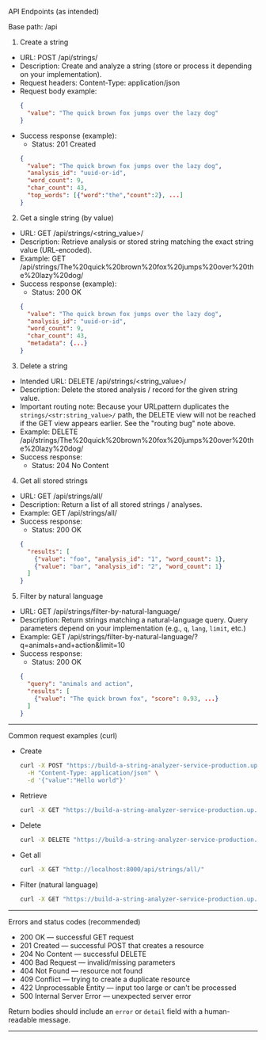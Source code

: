 API Endpoints (as intended)

Base path: /api

1) Create a string
- URL: POST /api/strings/
- Description: Create and analyze a string (store or process it depending on your implementation).
- Request headers: Content-Type: application/json
- Request body example:
  ```json
  {
    "value": "The quick brown fox jumps over the lazy dog"
  }
  ```
- Success response (example):
  - Status: 201 Created
  ```json
  {
    "value": "The quick brown fox jumps over the lazy dog",
    "analysis_id": "uuid-or-id",
    "word_count": 9,
    "char_count": 43,
    "top_words": [{"word":"the","count":2}, ...]
  }
  ```

2) Get a single string (by value)
- URL: GET /api/strings/<string_value>/
- Description: Retrieve analysis or stored string matching the exact string value (URL-encoded).
- Example:
  GET /api/strings/The%20quick%20brown%20fox%20jumps%20over%20the%20lazy%20dog/
- Success response (example):
  - Status: 200 OK
  ```json
  {
    "value": "The quick brown fox jumps over the lazy dog",
    "analysis_id": "uuid-or-id",
    "word_count": 9,
    "char_count": 43,
    "metadata": {...}
  }
  ```

3) Delete a string
- Intended URL: DELETE /api/strings/<string_value>/
- Description: Delete the stored analysis / record for the given string value.
- Important routing note: Because your URLpattern duplicates the `strings/<str:string_value>/` path, the DELETE view will not be reached if the GET view appears earlier. See the "routing bug" note above.
- Example:
  DELETE /api/strings/The%20quick%20brown%20fox%20jumps%20over%20the%20lazy%20dog/
- Success response:
  - Status: 204 No Content

4) Get all stored strings
- URL: GET /api/strings/all/
- Description: Return a list of all stored strings / analyses.
- Example:
  GET /api/strings/all/
- Success response:
  - Status: 200 OK
  ```json
  {
    "results": [
      {"value": "foo", "analysis_id": "1", "word_count": 1},
      {"value": "bar", "analysis_id": "2", "word_count": 1}
    ]
  }
  ```

5) Filter by natural language
- URL: GET /api/strings/filter-by-natural-language/
- Description: Return strings matching a natural-language query. Query parameters depend on your implementation (e.g., `q`, `lang`, `limit`, etc.)
- Example:
  GET /api/strings/filter-by-natural-language/?q=animals+and+action&limit=10
- Success response:
  - Status: 200 OK
  ```json
  {
    "query": "animals and action",
    "results": [
      {"value": "The quick brown fox", "score": 0.93, ...}
    ]
  }
  ```

---

Common request examples (curl)

- Create
  ```bash
  curl -X POST "https://build-a-string-analyzer-service-production.up.railway.app/api/strings/" \
    -H "Content-Type: application/json" \
    -d '{"value":"Hello world"}'
  ```

- Retrieve
  ```bash
  curl -X GET "https://build-a-string-analyzer-service-production.up.railway.app/api/strings/Hello%20world/"
  ```

- Delete
  ```bash
  curl -X DELETE "https://build-a-string-analyzer-service-production.up.railway.app/api/strings/Hello%20world/"
  ```

- Get all
  ```bash
  curl -X GET "http://localhost:8000/api/strings/all/"
  ```

- Filter (natural language)
  ```bash
  curl -X GET "https://build-a-string-analyzer-service-production.up.railway.app/api/strings/filter-by-natural-language/?q=greetings"
  ```

---

Errors and status codes (recommended)
- 200 OK — successful GET request
- 201 Created — successful POST that creates a resource
- 204 No Content — successful DELETE
- 400 Bad Request — invalid/missing parameters
- 404 Not Found — resource not found
- 409 Conflict — trying to create a duplicate resource
- 422 Unprocessable Entity — input too large or can't be processed
- 500 Internal Server Error — unexpected server error

Return bodies should include an `error` or `detail` field with a human-readable message.

---


